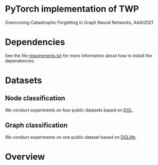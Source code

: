 # PyTorch implementation of TWP
Overcoming Catastrophic Forgetting in Graph Neural Networks, AAAI2021

# Dependencies
See the file [requirements.txt](https://github.com/hhliu79/TWP/blob/master/requirements.txt) for more information about how to install the dependencies.

# Datasets
## Node classification
We conduct experiments on four public datasets based on [DGL](https://docs.dgl.ai/en/0.4.x/).<br>

## Graph classification
We conduct experiments on one public dataset based on [DGLlife](https://lifesci.dgl.ai/index.html).

# Overview

